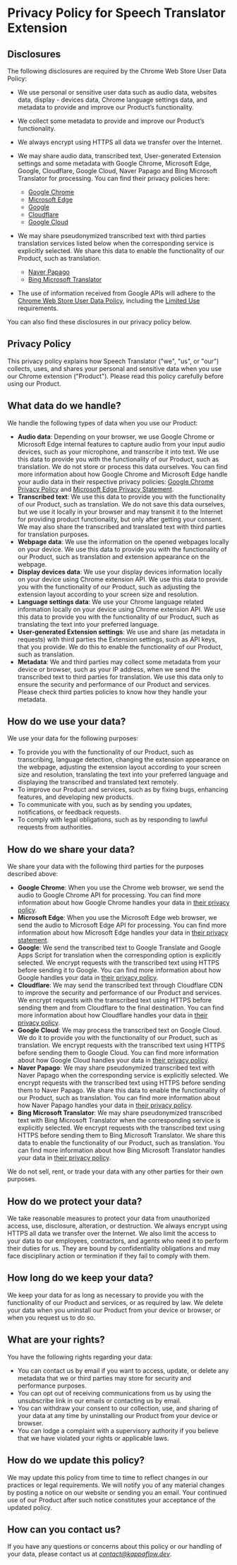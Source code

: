 # Privacy Policy for Speech Translator Extension

## Disclosures

The following disclosures are required by the Chrome Web Store User Data Policy:

- We use personal or sensitive user data such as audio data, websites data, display - devices data, Chrome language settings data, and metadata to provide and improve our Product’s functionality.
- We collect some metadata to provide and improve our Product’s functionality.
- We always encrypt using HTTPS all data we transfer over the Internet.
- We may share audio data, transcribed text, User-generated Extension settings and some metadata with Google Chrome, Microsoft Edge, Google, Cloudflare, Google Cloud, Naver Papago and Bing Microsoft Translator for processing. You can find their privacy policies here:
  + [Google Chrome](https://www.google.com/chrome/privacy/)
  + [Microsoft Edge](https://privacy.microsoft.com/privacystatement)
  + [Google](https://policies.google.com/privacy)
  + [Cloudflare](https://www.cloudflare.com/privacypolicy/)
  + [Google Cloud](https://cloud.google.com/terms/cloud-privacy-notice)
- We may share pseudonymized transcribed text with third parties translation services listed below when the corresponding service is explicitly selected. We share this data to enable the functionality of our Product, such as translation.
  + [Naver Papago](https://policy.naver.com/policy/privacy_en.html)
  + [Bing Microsoft Translator](https://privacy.microsoft.com/privacystatement)

- The use of information received from Google APIs will adhere to the [Chrome Web Store User Data Policy](https://developer.chrome.com/docs/webstore/program-policies/), including the [Limited Use](https://developer.chrome.com/docs/webstore/program-policies/limited-use/) requirements.

You can also find these disclosures in our privacy policy below.

## Privacy Policy

This privacy policy explains how Speech Translator ("we", "us", or "our") collects, uses, and shares your personal and sensitive data when you use our Chrome extension ("Product"). Please read this policy carefully before using our Product.

## What data do we handle?

We handle the following types of data when you use our Product:

- **Audio data**: Depending on your browser, we use Google Chrome or Microsoft Edge internal features to capture audio from your input audio devices, such as your microphone, and transcribe it into text. We use this data to provide you with the functionality of our Product, such as translation. We do not store or process this data ourselves. You can find more information about how Google Chrome and Microsoft Edge handle your audio data in their respective privacy policies: [Google Chrome Privacy Policy](https://www.google.com/chrome/privacy/) and [Microsoft Edge Privacy Statement](https://privacy.microsoft.com/privacystatement).
- **Transcribed text**: We use this data to provide you with the functionality of our Product, such as translation. We do not save this data ourselves, but we use it locally in your browser and may transmit it to the Internet for providing product functionality, but only after getting your consent. We may also share the transcribed and translated text with third parties for translation purposes.
- **Webpage data**: We use the information on the opened webpages locally on your device. We use this data to provide you with the functionality of our Product, such as translation and extension appearance on the webpage.
- **Display devices data**: We use your display devices information locally on your device using Chrome extension API. We use this data to provide you with the functionality of our Product, such as adjusting the extension layout according to your screen size and resolution.
- **Language settings data**: We use your Chrome language related information locally on your device using Chrome extension API. We use this data to provide you with the functionality of our Product, such as translating the text into your preferred language.
- **User-generated Extension settings**: We use and share (as metadata in requests) with third parties the Extension settings, such as API keys, that you provide. We do this to enable the functionality of our Product, such as translation.
- **Metadata**: We and third parties may collect some metadata from your device or browser, such as your IP address, when we send the transcribed text to third parties for translation. We use this data only to ensure the security and performance of our Product and services. Please check third parties policies to know how they handle your metadata.

## How do we use your data?

We use your data for the following purposes:

- To provide you with the functionality of our Product, such as transcribing, language detection, changing the extension appearance on the webpage, adjusting the extension layout according to your screen size and resolution, translating the text into your preferred language and displaying the transcribed and translated text remotely.
- To improve our Product and services, such as by fixing bugs, enhancing features, and developing new products.
- To communicate with you, such as by sending you updates, notifications, or feedback requests.
- To comply with legal obligations, such as by responding to lawful requests from authorities.

## How do we share your data?

We share your data with the following third parties for the purposes described above:

- **Google Chrome**: When you use the Chrome web browser, we send the audio to Google Chrome API for processing. You can find more information about how Google Chrome handles your data in [their privacy policy](https://www.google.com/chrome/privacy/).
- **Microsoft Edge**: When you use the Microsoft Edge web browser, we send the audio to Microsoft Edge API for processing. You can find more information about how Microsoft Edge handles your data in [their privacy statement](https://privacy.microsoft.com/privacystatement).
- **Google**: We send the transcribed text to Google Translate and Google Apps Script for translation when the corresponding option is explicitly selected. We encrypt requests with the transcribed text using HTTPS before sending it to Google. You can find more information about how Google handles your data in [their privacy policy](https://policies.google.com/privacy).
- **Cloudflare**: We may send the transcribed text through Cloudflare CDN to improve the security and performance of our Product and services. We encrypt requests with the transcribed text using HTTPS before sending them and from Cloudflare to the final destination. You can find more information about how Cloudflare handles your data in [their privacy policy](https://www.cloudflare.com/privacypolicy/).
- **Google Cloud**: We may process the transcribed text on Google Cloud. We do it to provide you with the functionality of our Product, such as translation. We encrypt requests with the transcribed text using HTTPS before sending them to Google Cloud. You can find more information about how Google Cloud handles your data in [their privacy policy](https://cloud.google.com/terms/cloud-privacy-notice).
- **Naver Papago**: We may share pseudonymized transcribed text with Naver Papago when the corresponding service is explicitly selected. We encrypt requests with the transcribed text using HTTPS before sending them to Naver Papago. We share this data to enable the functionality of our Product, such as translation. You can find more information about how Naver Papago handles your data in [their privacy policy](https://policy.naver.com/policy/privacy_en.html).
- **Bing Microsoft Translator**: We may share pseudonymized transcribed text with Bing Microsoft Translator when the corresponding service is explicitly selected. We encrypt requests with the transcribed text using HTTPS before sending them to Bing Microsoft Translator. We share this data to enable the functionality of our Product, such as translation. You can find more information about how Bing Microsoft Translator handles your data in [their privacy policy](https://privacy.microsoft.com/en-us/privacystatement).

We do not sell, rent, or trade your data with any other parties for their own purposes.

## How do we protect your data?

We take reasonable measures to protect your data from unauthorized access, use, disclosure, alteration, or destruction. We always encrypt using HTTPS all data we transfer over the Internet. We also limit the access to your data to our employees, contractors, and agents who need it to perform their duties for us. They are bound by confidentiality obligations and may face disciplinary action or termination if they fail to comply with them.

## How long do we keep your data?

We keep your data for as long as necessary to provide you with the functionality of our Product and services, or as required by law. We delete your data when you uninstall our Product from your device or browser, or when you request us to do so.

## What are your rights?

You have the following rights regarding your data:

- You can contact us by email if you want to access, update, or delete any metadata that we or third parties may store for security and performance purposes.
- You can opt out of receiving communications from us by using the unsubscribe link in our emails or contacting us by email.
- You can withdraw your consent to our collection, use, and sharing of your data at any time by uninstalling our Product from your device or browser.
- You can lodge a complaint with a supervisory authority if you believe that we have violated your rights or applicable laws.

## How do we update this policy?

We may update this policy from time to time to reflect changes in our practices or legal requirements. We will notify you of any material changes by posting a notice on our website or sending you an email. Your continued use of our Product after such notice constitutes your acceptance of the updated policy.

## How can you contact us?

If you have any questions or concerns about this policy or our handling of your data, please contact us at *contact@kappaflow.dev*.
